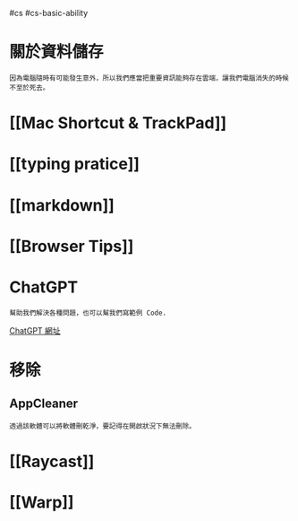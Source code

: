 #cs #cs-basic-ability 

# 關於資料儲存
	因為電腦隨時有可能發生意外，所以我們應當把重要資訊能夠存在雲端，讓我們電腦消失的時候不至於死去。
# [[Mac Shortcut & TrackPad]]
# [[typing pratice]]
# [[markdown]]
# [[Browser Tips]]
# ChatGPT
	幫助我們解決各種問題，也可以幫我們寫範例 Code.
[ChatGPT 網址](https://chat.openai.com/chat)
# 移除
## AppCleaner
	透過該軟體可以將軟體刪乾淨，要記得在開啟狀況下無法刪除。
# [[Raycast]]
# [[Warp]]